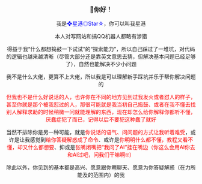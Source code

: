 ### <p align="center">👋你好！</p>

<p align="center">我是<font color="blue">❖星港◎Star☆</font>，你可以叫我星港</p>

<p align="center">本人对写网站和搞QQ机器人都略有涉猎</p>

<p align="center">得益于我“什么都想捣鼓一下试试”的“探索能力”，所以自己踩过了一堆坑，对代码的逻辑也越来越清晰（尽管大部分还是靠英文意思去猜，但解决基本问题已经足够了），自然也能解决不少小问题</p>

<p align="center">我不是什么大佬，更算不上大佬，所以我是可以理解新手踩坑并乐于帮你解决问题的</p>

<p align="center"><font color="red">但我也不是什么好说话的人，也许你在不同的地方见到过我发火或者怼人的样子，甚至你就是那个被我怼过的人，那很可能就是我当初自己捣鼓、或者在我不懂去找别人解释求助的时候稍微一问就能理解的东西，现在却怎么给你解释你都听不懂，厌蠢症犯了而已，记得以后不要犯这种蠢了就好</font></p>

<p align="center">当然不排除你是另一种可能，就是<font color="red">你说话的语气、问问题的方式让我听着难受</font>，或许是让我感觉到<font color="red">给你答疑解惑成了命令</font>、或许是<font color="red">你明明什么都不懂，教程又看不懂，却又什么都想要</font>、抑或是<font color="red">张嘴闭嘴把“我问了AI”挂在嘴边（你这么会用AI你去和AI过吧，问我们干嘛啊🙄）</font></p>

<p align="center">除此以外，你见到的基本都是高兴、愿意跟你瞎聊天、愿意为你答疑解惑（在力所能及的范围内）的我</p>